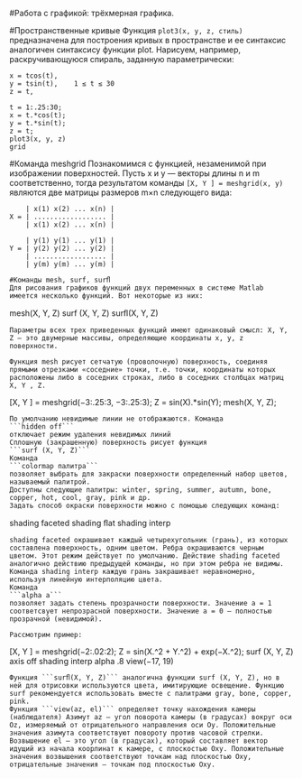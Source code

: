 #Работа с графикой: трёхмерная графика.

#Пространственные кривые
Функция
```plot3(x, y, z, стиль)``` 
предназначена для построения кривых в пространстве и ее синтаксис аналогичен синтаксису функции plot. Нарисуем, например, раскручивающуюся спираль, заданную параметрически: 
```
x = tcos(t), 
y = tsin(t),    1 ≤ t ≤ 30
z = t, 
```

```
t = 1:.25:30; 
x = t.*cos(t); 
y = t.*sin(t); 
z = t; 
plot3(x, y, z) 
grid
```

#Команда meshgrid
Познакомимся с функцией, незаменимой при изображении поверхностей. Пусть x и y — векторы длины n и m соответственно, тогда результатом команды
```[X, Y ] = meshgrid(x, y)```
являются две матрицы размеров m×n следующего вида:
```
    | x(1) x(2) ... x(n) |
X = | .................. |
    | x(1) x(2) ... x(n) |

    | y(1) y(1) ... y(1) |
Y = | y(2) y(2) ... y(2) |
    | .................. |
    | y(m) y(m) ... y(m) |

#Команды mesh, surf, surﬂ
Для рисования графиков функций двух переменных в системе Matlab имеется несколько функций. Вот некоторые из них:
```
mesh(X, Y, Z) 
surf (X, Y, Z) 
surﬂ(X, Y, Z)
```
Параметры всех трех приведенных функций имеют одинаковый смысл: X, Y, Z — это двумерные массивы, определяющие координаты x, y, z поверхности. 

Функция mesh рисует сетчатую (проволочную) поверхность, соединяя прямыми отрезками «соседние» точки, т.е. точки, координаты которых расположены либо в соседних строках, либо в соседних столбцах матриц X, Y , Z.
```
[X, Y ] = meshgrid(−3:.25:3, −3:.25:3); 
Z = sin(X).*sin(Y); 
mesh(X, Y, Z);
```
По умолчанию невидимые линии не отображаются. Команда
```hidden off```
отключает режим удаления невидимых линий 
Сплошную (закрашенную) поверхность рисует функция
```surf (X, Y, Z)```
Команда
```colormap палитра```
позволяет выбрать для закраски поверхности определенный набор цветов, называемый палитрой. 
Доступны следующие палитры: winter, spring, summer, autumn, bone, copper, hot, cool, gray, pink и др. 
Задать способ окраски поверхности можно с помощью следующих команд:
```
shading faceted
shading ﬂat
shading interp
```
shading faceted окрашивает каждый четырехугольник (грань), из которых составлена поверхность, одним цветом. Ребра окрашиваются черным цветом. Этот режим действует по умолчанию. Действие shading faceted аналогично действию предыдущей команды, но при этом ребра не видимы. Команда shading interp каждую грань закрашивает неравномерно, используя линейную интерполяцию цвета. 
Команда
```alpha a```
позволяет задать степень прозрачности поверхности. Значение a = 1 соответсвует непрозрасной поверхности. Значение a = 0 — полностью прозрачной (невидимой). 

Рассмотрим пример: 
```
[X, Y ] = meshgrid(−2:.02:2);
Z = sin(X.^2 + Y.^2) + exp(−X.^2);
surf (X, Y, Z) 
axis off
shading interp 
alpha .8 
view(−17, 19)
```
Функция ```surﬂ(X, Y, Z)``` аналогична функции surf (X, Y, Z), но в ней для отрисовки используются цвета, имитирующие освещение. Функцию surf рекомендуется использовать вместе с палитрами gray, bone, copper, pink. 
Функция ```view(az, el)``` определяет точку нахождения камеры (наблюдателя) Азимут az — угол поворота камеры (в градусах) вокруг оси Oz, измеряемый от отрицательного направления оси Oy. Положительные значения азимута соответствуют повороту против часовой стрелки. Возвышение el — это угол (в градусах), который составляет вектор идущий из начала коорлинат к камере, с плоскостью Oxy. Положительные значения возвышения соответствуют точкам над плоскостью Oxy, отрицательные значения — точкам под плоскостью Oxy.

